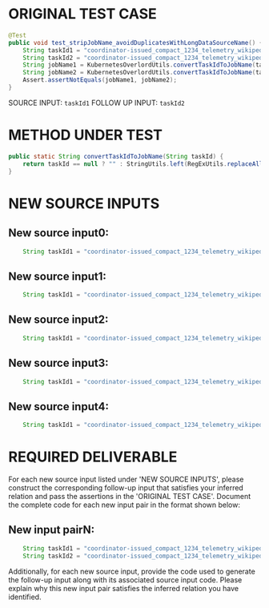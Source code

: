 # ORIGINAL TEST CASE
```java
@Test
public void test_stripJobName_avoidDuplicatesWithLongDataSourceName() {
    String taskId1 = "coordinator-issued_compact_1234_telemetry_wikipedia_geteditfailuresinnorthamerica_agg_summ_116_pcgkebcl_2023-07-19T16:53:11.416Z";
    String taskId2 = "coordinator-issued_compact_1234_telemetry_wikipedia_geteditfailuresinnorthamerica_agg_summ_117_pcgkebcl_2023-07-19T16:53:11.416Z";
    String jobName1 = KubernetesOverlordUtils.convertTaskIdToJobName(taskId1);
    String jobName2 = KubernetesOverlordUtils.convertTaskIdToJobName(taskId2);
    Assert.assertNotEquals(jobName1, jobName2);
}

```
SOURCE INPUT: `taskId1`
FOLLOW UP INPUT: `taskId2`


# METHOD UNDER TEST
```java
public static String convertTaskIdToJobName(String taskId) {
    return taskId == null ? "" : StringUtils.left(RegExUtils.replaceAll(taskId, K8S_TASK_ID_PATTERN, "").toLowerCase(Locale.ENGLISH), 30) + "-" + Hashing.murmur3_128().hashString(taskId, StandardCharsets.UTF_8);
}

```


# NEW SOURCE INPUTS
## New source input0:
```java
    String taskId1 = "coordinator-issued_compact_1234_telemetry_wikipedia_geteditfailuresinnorthamerica_agg_summ_116_pcgkebcl_2023-07-19T16:53:11.416Z";
```

## New source input1:
```java
    String taskId1 = "coordinator-issued_compact_1234_telemetry_wikipedia_geteditfailuresinnorthamerica_agg_summ_116_pcgkebcl_2023-07-19T16:53:11.416Z_extra_data";
```

## New source input2:
```java
    String taskId1 = "coordinator-issued_compact_1234_telemetry_wikipedia_geteditfailuresinnorthamerica_agg_summ_116_pcgkebcl_2023-07-19T16:53:11.416Z_1234567890";
```

## New source input3:
```java
    String taskId1 = "coordinator-issued_compact_1234_telemetry_wikipedia_geteditfailuresinnorthamerica_agg_summ_116_pcgkebcl_2023-07-19T16:53:11.416Z_abcdefghijklmnopqrstuvwxyz";
```

## New source input4:
```java
    String taskId1 = "coordinator-issued_compact_1234_telemetry_wikipedia_geteditfailuresinnorthamerica_agg_summ_116_pcgkebcl_2023-07-19T16:53:11.416Z_ABCDEFGHIJKLMNOPQRSTUVWXYZ";
```



# REQUIRED DELIVERABLE
For each new source input listed under 'NEW SOURCE INPUTS', please construct the corresponding follow-up input that satisfies your inferred relation and pass the assertions in the 'ORIGINAL TEST CASE'. Document the complete code for each new input pair in the format shown below:
## New input pairN:
```java
    String taskId1 = "coordinator-issued_compact_1234_telemetry_wikipedia_geteditfailuresinnorthamerica_agg_summ_116_pcgkebcl_2023-07-19T16:53:11.416Z";
    String taskId2 = "coordinator-issued_compact_1234_telemetry_wikipedia_geteditfailuresinnorthamerica_agg_summ_117_pcgkebcl_2023-07-19T16:53:11.416Z";
```

Additionally, for each new source input, provide the code used to generate the follow-up input along with its associated source input code. Please explain why this new input pair satisfies the inferred relation you have identified.